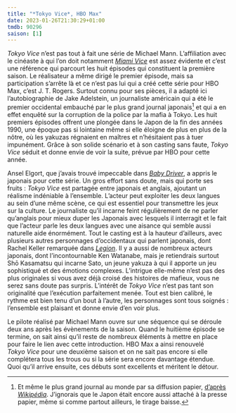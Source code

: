 ```yaml
---
title: "*Tokyo Vice*, HBO Max"
date: 2023-01-26T21:30:29+01:00
tmdb: 90296 
saison: [1]
---
```


*Tokyo Vice* n’est pas tout à fait une série de Michael Mann. L’affiliation avec le cinéaste à qui l’on doit notamment [*Miami Vice*](https://voiretmanger.fr/miami-vice-deux-flics-miami-mann/) est assez évidente et c’est une référence qui parcourt les huit épisodes qui constituent la première saison. Le réalisateur a même dirigé le premier épisode, mais sa participation s’arrête là et ce n’est pas lui qui a créé cette série pour HBO Max, c’est J. T. Rogers. Surtout connu pour ses pièces, il a adapté ici l’autobiographie de Jake Adelstein, un journaliste américain qui a été le premier occidental embauché par le plus grand journal japonais[^1] et qui a en effet enquêté sur la corruption de la police par la mafia à Tokyo. Les huit premiers épisodes offrent une plongée dans le Japon de la fin des années 1990, une époque pas si lointaine même si elle éloigne de plus en plus de la nôtre, où les yakuzas régnaient en maîtres et n’hésitaient pas à tuer impunément. Grâce à son solide scénario et à son casting sans faute, *Tokyo Vice* séduit et donne envie de voir la suite, prévue par HBO pour cette année.

Ansel Elgort, que j’avais trouvé impeccable dans [*Baby Driver*](https://voiretmanger.fr/baby-driver-wright/), a appris le japonais pour cette série. Un gros effort sans doute, mais qui porte ses fruits : *Tokyo Vice* est partagée entre japonais et anglais, ajoutant un réalisme indéniable à l’ensemble. L’acteur peut exploiter les deux langues au sein d’une même scène, ce qui est essentiel pour transmettre les jeux sur la culture. Le journaliste qu’il incarne feint régulièrement de ne parler qu’anglais pour mieux duper les Japonais avec lesquels il interragit et le fait que l’acteur parle les deux langues avec une aisance qui semble aussi naturelle aide énormément. Tout le casting est à la hauteur d’ailleurs, avec plusieurs autres personnages d’occidentaux qui parlent japonais, dont Rachel Keller remarquée dans [*Legion*](https://voiretmanger.fr/legion-hawley-fx/). Il y a aussi de nombreux acteurs japonais, dont l’incontournable Ken Watanabe, mais je retiendrais surtout Shō Kasamatsu qui incarne Sato, un jeune yakuza à qui il apporte un jeu sophistiqué et des émotions complexes. L’intrigue elle-même n’est pas des plus originales si vous avez déjà croisé des histoires de mafieux, vous ne serez sans doute pas surpris. L’intérêt de *Tokyo Vice* n’est pas tant son originalité que l’exécution parfaitement menée. Tout est bien calibré, le rythme est bien tenu d’un bout à l’autre, les personnages sont tous soignés : l’ensemble est plaisant et donne envie d’en voir plus.

Le pilote réalisé par Michael Mann ouvre sur une séquence qui se déroule deux ans après les évènements de la saison. Quand le huitième épisode se termine, on sait ainsi qu’il reste de nombreux éléments à mettre en place pour faire le lien avec cette introduction. HBO Max a ainsi renouvelé *Tokyo Vice* pour une deuxième saison et on ne sait pas encore si elle complétera tous les trous ou si la série sera encore davantage étendue. Quoi qu’il arrive ensuite, ces débuts sont excellents et méritent le détour. 

[^1]: Et même le plus grand journal au monde par sa diffusion papier, [d’après *Wikipédia*](https://fr.wikipedia.org/wiki/Yomiuri_shinbun). J’ignorais que le Japon était encore aussi attaché à la presse papier, même si comme partout ailleurs, le tirage baisse.